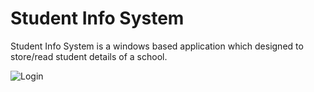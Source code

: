 # Student Info System

Student Info System is a windows based application which designed to store/read student details of a school.

![Login](StudentInfoSystem/Screenshots/login.png?raw=true "Login Screen")
